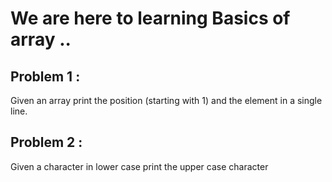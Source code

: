 # We are here to learning Basics of array .. 
## Problem 1 : 
Given an array print the position (starting with 1) and the element in a single line.
## Problem 2 : 
Given a character in lower case print the upper case character
